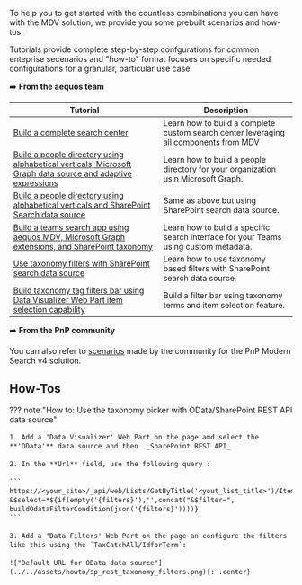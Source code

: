 To help you to get started with the countless combinations you can have with the MDV solution, we provide you some prebuilt scenarios and how-tos. 

Tutorials provide complete step-by-step confgurations for common enteprise secenarios and "how-to" format focuses on specific needed configurations for a granular, particular use case

:arrow_right: **From the aequos team**

| Tutorial | Description |
| ---------------- | ------------------|
| [Build a complete search center](./build_complete_search_center.md) | Learn how to build a complete custom search center leveraging all components from MDV 
| [Build a people directory using alphabetical verticals, Microsoft Graph data source and adaptive expressions](./build_people_directory_graph.md) | Learn how to build a people directory for your organization usin Microsoft Graph.
| [Build a people directory using alphabetical verticals and SharePoint Search data source](./build_people_directory_sharepoint_search.md) | Same as above but using SharePoint search data source.
| [Build a teams search app using aequos MDV, Microsoft Graph extensions, and SharePoint taxonomy](./build_teams_search_portal_using_taxonomy.md) | Learn how to build a specific search interface for your Teams using custom metadata.
| [Use taxonomy filters with SharePoint search data source](./static_taxonomy_filters_sharepoint_search.md) | Learn how to use taxonomy based filters with SharePoint search data source.
| [Build taxonomy tag filters bar using Data Visualizer Web Part item selection capability](./build_tag_picker_item_selection.md) | Build a filter bar using taxonomy terms and item selection feature.

:arrow_right: **From the PnP community**

You can also refer to [scenarios](https://microsoft-search.github.io/pnp-modern-search/scenarios/) made by the community for the PnP Modern Search v4 solution.

## How-Tos

??? note "How to: Use the taxonomy picker with OData/SharePoint REST API data source"

    1. Add a 'Data Visualizer' Web Part on the page amd select the **'OData'** data source and then  _SharePoint REST API_

    2. In the **Url** field, use the following query :

    ```
    https://<your_site>/_api/web/Lists/GetByTitle('<yout_list_title>')/Items?&$select=*${if(empty('{filters}'),'',concat("&$filter=", buildOdataFilterCondition(json('{filters}'))))}
    ```

    3. Add a 'Data Filters' Web Part on the page an configure the filters like this using the `TaxCatchAll/IdforTerm`:

    !["Default URL for OData data source"](../../assets/howto/sp_rest_taxonomy_filters.png){: .center}